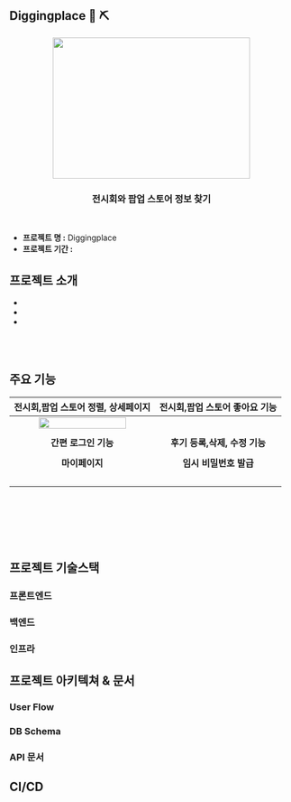 ## Diggingplace  :gem: ⛏️
<div align="center">
<img src="https://github.com/sdyproject/diggingplace/assets/126428651/ba52afad-ef27-4453-8ef4-ad58cf787b75"  width="350" height="250">
   
  ### 전시회와 팝업 스토어 정보 찾기
  <br>
</div>

- **프로젝트 명 :** Diggingplace 
- **프로젝트 기간 :** 




## 프로젝트 소개 

- 
- 
- 



<br></br>
## 주요 기능 


|                                                  <b>전시회,팝업 스토어 정렬, 상세페이지</b>                                                   |                                                   <b>전시회,팝업 스토어 좋아요 기능</b>                                                   |
|:----------------------------------------------------------------------------------------------------------------------:|:---------------------------------------------------------------------------------------------------------------------:|
|<img width="80%" src="https://github.com/sdyproject/diggingplace/assets/126428651/a20f9209-291f-4572-b545-a5c8d90eabcd"> 
  |   |
|                                                    <b>간편 로그인 기능</b>                                                     |                                                   <b>후기 등록,삭제, 수정 기능</b>                                                    |
|      |    | </br>
|                                                  <b>마이페이지</b>                                                   |                                                  <b>임시 비밀번호 발급</b>                                                                     
|  | </br>

<br></br>


<br></br>
## 프로젝트 기술스택 

### 프론트엔드


### 백엔드


### 인프라





## 프로젝트 아키텍쳐 & 문서 

### User Flow

### DB Schema

### API 문서

## CI/CD









